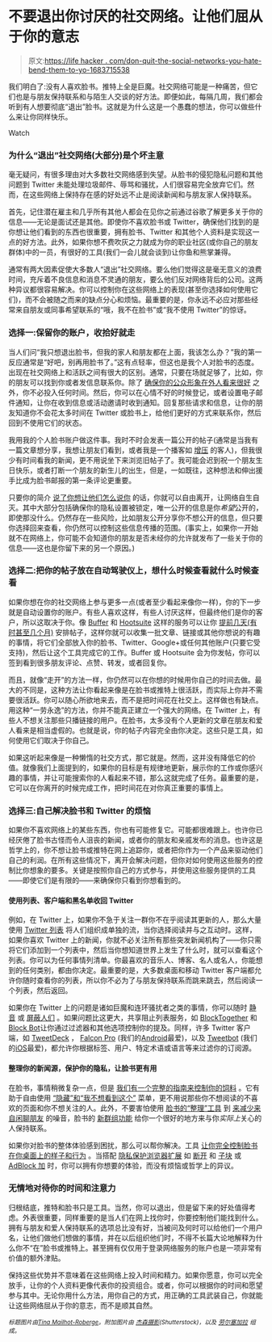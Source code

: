 # 不要退出你讨厌的社交网络。让他们屈从于你的意志

> 原文:[https://life hacker . com/don-quit-the-social-networks-you-hate-bend-them-to-yo-1683715538](https://lifehacker.com/dont-quit-the-social-networks-you-hate-bend-them-to-yo-1683715538)

我们明白了:没有人喜欢脸书。推特上全是巨魔。社交网络可能是一种痛苦，但它们也是与朋友保持联系和与陌生人交谈的好方法。即便如此，每隔几周，我们都会听到有人想要彻底“退出”脸书。这就是为什么这是一个愚蠢的想法，你可以做些什么来让你同样快乐。

Watch

### 为什么“退出”社交网络(大部分)是个坏主意

毫无疑问，有很多理由对大多数社交网络感到失望。从脸书的侵犯隐私问题和其他问题到 Twitter 未能处理垃圾邮件、辱骂和骚扰，人们很容易完全放弃它们。然而，在这些网络上保持存在感的好处远不止是阅读新闻和与朋友家人保持联系。

首先，记住潜在雇主和几乎所有其他人都会在见你之前通过谷歌了解更多关于你的信息——无论是面试还是其他。即使你不喜欢脸书或 Twitter，确保他们找到的是你想让他们看到的东西也很重要，拥有脸书、Twitter 和其他个人资料是实现这一点的好方法。此外，如果你想不费吹灰之力就成为你的职业社区(或你自己的朋友群体)中的一员，有很好的工具(我们一会儿就会谈到)让你鱼和熊掌兼得。

通常有两大因素促使大多数人“退出”社交网络。要么他们觉得这是毫无意义的浪费时间，充斥着不良信息和消息不灵通的朋友，要么他们反对网络背后的公司。这两种异议都很容易解决。你可以控制你在这些网络上的表现(甚至你选择如何使用它们)，而不会被随之而来的缺点分心和烦恼。最重要的是，你永远不必应对那些经常来自朋友或同事希望联系的“哦，我不在脸书”或“我不使用 Twitter”的惊讶。

### 选择一:保留你的账户，收拾好就走

当人们问“我只想退出脸书，但我的家人和朋友都在上面，我该怎么办？”我的第一反应通常是“好吧，别再用脸书了。”这有点轻率，但这也是我个人对脸书的态度。出现在社交网络上和活跃之间有很大的区别。通常，只要在场就足够了，比如，你的朋友可以找到你或者发信息联系你。除了 [确保你的公众形象在外人看来很好](https://lifehacker.com/spruce-up-your-social-network-profiles-before-applying-5895468) 之外，你不必投入任何时间。然后，你可以在心情不好的时候登记，或者设置电子邮件通知，让你在收到信息或活动邀请时收到通知。回复那些请求和信息，让你的朋友知道你不会花太多时间在 Twitter 或脸书上，给他们更好的方式来联系你，然后回到不使用它们的状态。

我用我的个人脸书账户做这件事。我时不时会发表一篇公开的帖子(通常是当我有一篇文章想分享，我想让朋友们看到，或者我是一个播客如 [增压](http://5by5.tv/supercharged) 的客人)，但我很少有时间看我的新闻，更不用说坐下来浏览旧帖子了。我可能会迟到祝一个朋友生日快乐，或者打断一个朋友的新生儿的出生，但是，一如既往，这种想法和伸出援手比成为脸书邮报的第一条评论更重要。

只要你的简介 [说了你想让他们怎么说你](https://lifehacker.com/how-to-clean-up-your-online-presence-and-make-a-great-f-5963864) 的话，你就可以自由离开，让网络自生自灭。其中大部分包括确保你的隐私设置被锁定，唯一公开的信息是你*希望*公开的，即使那没什么。仍然存在一些风险，比如朋友公开分享你不想公开的信息，但只要你选择回来查看，你仍然可以控制这些信息传播的范围。(事实上，如果你一开始就不在网络上，你可能不会知道你的朋友是否未经你的允许就发布了一些关于你的信息——这也是你留下来的另一个原因。)

### 选择二:把你的帖子放在自动驾驶仪上，想什么时候查看就什么时候查看

如果你想在你的社交网络上参与更多一点(或者至少看起来像你一样)，你的下一步就是自动设置你的账户。有些人喜欢这样，有些人讨厌这样，但最终他们是你的客户，所以这取决于你。像 [Buffer](http://bufferapp.com/) 和 [Hootsuite](http://hootsuite.com/) 这样的服务可以让你 [提前几天(有时甚至几个月)](https://lifehacker.com/how-to-step-up-your-social-media-game-for-your-business-1585969911) 安排帖子，这样你就可以收集一批文章、链接或其他你想说的有趣的事情，将它们全部放入你的脸书、Twitter、Google+或任何其他账户(只要它受支持)，然后让这个工具完成它的工作。Buffer 或 Hootsuite 会为你发帖，你可以签到看到很多朋友评论、点赞、转发，或者回复你。

而且，就像“走开”的方法一样，你仍然可以在你想的时候用你自己的时间去做。最大的不同是，这种方法让你看起来像是在脸书或推特上很活跃，而实际上你并不需要很活跃。你可以随心所欲地来去，而不是把时间花在社交上。这样做也有缺点。用这种“一劳永逸”的方法，你并不能真正建立一个强大的网络。在 Twitter 上，有些人不想关注那些只播链接的用户。在脸书，太多没有个人更新的文章在朋友和爱人看来是相当虚假的。也就是说，你的帖子内容完全由你决定。这些只是工具，如何使用它们取决于你自己。

如果这听起来像是一种懒惰的社交方式，那它就是。然而，这并没有降低它的价值。就像我们上面提到的，如果你的目标是有规律地更新，展示你的工作或你感兴趣的事情，并让可能搜索你的人看起来不错，那么这就完成了任务。最重要的是，它可以在你离开的时候完成工作，把时间花在对你真正重要的事情上。

### 选择三:自己解决脸书和 Twitter 的烦恼

如果你不喜欢网络上的某些东西，你也有可能修复它。可能都很难跟上。也许你已经厌倦了脸书古怪而令人沮丧的新闻，或者你的朋友和亲戚发布的消息。也许这是哲学上的，你不想让脸书或推特在网上追踪你，或者把你作为一个产品来驱动他们自己的利润。在所有这些情况下，离开会解决问题，但你对如何使用这些服务的控制比你想象的要多。关键是按照你自己的方式参与，并使用这些服务提供的工具——即使它们是有限的——来确保你只看到你想看到的。

#### 使用列表、客户端和黑名单收回 Twitter

例如，在 Twitter 上，如果你不急于关注一群你不在乎阅读其更新的人，那么大量使用 [Twitter 列表](https://support.twitter.com/articles/76460-using-twitter-lists) 将人们组织成单独的流，当你选择阅读并与之互动时。这样，如果你喜欢 Twitter 上的新闻，你就不必关注所有那些突发新闻机构了——你只需将它们添加到一个列表中，然后当你想知道世界上发生了什么时，就可以查看这个列表。你可以为任何事情列清单。你最喜欢的音乐人、博客、名人或名人，你能想到的任何类别，都由你决定。最重要的是，大多数桌面和移动 Twitter 客户端都允许你随时查看你的列表，所以你不必为了与朋友保持联系而跳来跳去，然后阅读一个列表，然后返回。

如果你在 Twitter 上的问题是诸如巨魔和连环骚扰者之类的事情，你可以随时 [静音](https://support.twitter.com/articles/20171399-muting-users-on-twitter) 或 [屏蔽人们](https://support.twitter.com/articles/117063-blocking-users-on-twitter) 。如果问题比这更大，共享阻止列表服务，如 [BlockTogether](https://blocktogether.org/) 和[Block Bot](http://www.theblockbot.com/)让你通过过滤器和其他选项控制你的提及。同样，许多 Twitter 客户端，如 [TweetDeck](https://about.twitter.com/products/tweetdeck) ， [Falcon Pro](http://www.getfalcon.pro/) (我们的[Android](https://lifehacker.com/the-best-twitter-client-for-android-5810139)最爱)，以及 [Tweetbot](http://tapbots.com/software/tweetbot) (我们的[iOS](http://lifehacker.com/the-best-twitter-client-for-iphone-5809798)最爱)，都允许你根据标签、用户、特定术语或语言等来过滤你的订阅源。

#### 整理你的新闻源，保护你的隐私，让脸书更有用

在脸书，事情稍微复杂一点，但是 [我们有一个完整的指南来控制你的饲料](https://lifehacker.com/how-to-declutter-your-facebook-news-feed-once-and-for-a-1449687892) 。它有助于自由使用 [“隐藏”和“我不想看到这个”](http://lifehacker.com/facebook-is-fine-just-hide-the-noise-512906794) 菜单，更不用说那些你不想阅读的不喜欢的页面和你不想关注的人。此外，不要害怕使用 [脸书的“整理”工具](https://www.facebook.com/friends/organize) 到 [来减少来自闲聊朋友](http://lifehacker.com/improve-your-facebook-news-feed-in-minutes-with-the-or-1215782791) 的噪音，脸书的 [新群组功能](http://lifehacker.com/facebook-groups-are-underrated-heres-how-to-make-them-1660643691) 给你一个很好的地方来与你*实际上*关心的人保持联系。

如果你对脸书的整体体验感到困扰，那么可以帮你解决。工具 [让你完全控制脸书在你桌面上的样子和行为](https://lifehacker.com/how-to-make-facebook-infinitely-better-with-one-browser-5892826) 。当搭配 [隐私保护浏览器扩展](http://lifehacker.com/the-best-browser-extensions-that-protect-your-privacy-479408034) 如 [断开](http://disconnect.me/) 和 [子块](https://github.com/gorhill/uBlock) 或 [AdBlock 加](https://adblockplus.org/) 时，你可以拥有你想要的体验，而没有烦恼或哲学上的异议。

### 无情地对待你的时间和注意力

归根结底，推特和脸书只是工具。当然，你可以退出，但是留下来的好处值得考虑。外表很重要，同样重要的是当人们在网上找你时，你要控制他们能找到什么。拥有与朋友和爱人保持联系的选项总比没有好，当被问及何时可以给他们一个用户名，让他们做他们想做的事情，并在以后组织他们时，不得不长篇大论地解释为什么你不“在”脸书或推特上。甚至拥有仅仅用于登录网络服务的账户也是一项非常有价值的额外津贴。

保持这些优势并不意味着在这些网络上投入时间和精力。如果你愿意，你可以完全放手，让你的个人资料更像代表你的投资组合。或者，你可以根据你的时间和愿望参与其中。无论你用什么方法，用你自己的方式，用正确的工具武装自己，你就能让这些网络屈从于你的意志，而不是顺其自然。

<small>*标题图片由*</small>[<small>*Tina Mailhot-Roberge*</small>](http://vervex.ca/)<small>*。附加图片由*</small> [<small>*杰森摄影*</small>](http://www.shutterstock.com/pic-176941343/stock-photo-new-york-city-usa-august-facebook-notifications-of-friend-request-message-and.html?src=id&ws=1)<small>*(Shutterstock)，以及*</small> [<small>*劳尔塞加拉*</small>](https://www.flickr.com/photos/95841049@N06/13008930303) <small>*组成。*</small>